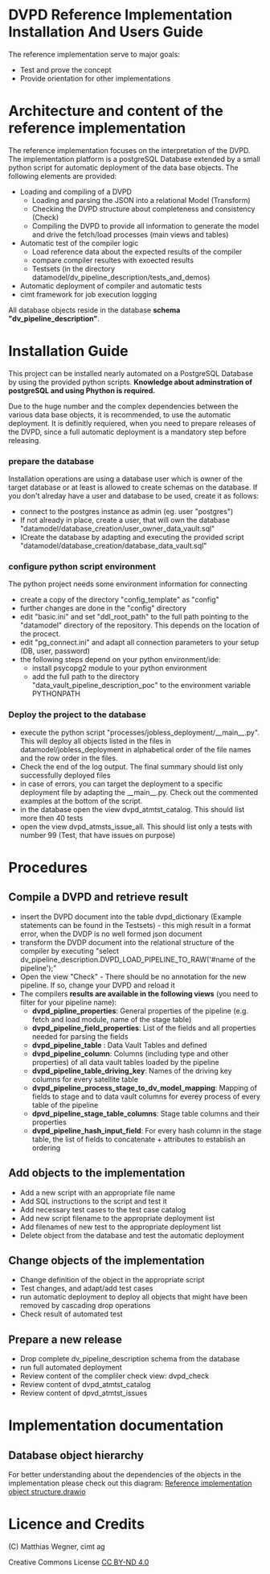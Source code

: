DVPD Reference Implementation Installation And Users Guide
=======================================================

The reference implementation serve to major goals:

- Test and prove the concept
- Provide orientation for other implementations

# Architecture and content of the reference implementation

The reference implementation focuses on the interpretation of the DVPD. The implementation platform is a postgreSQL Database extended by a small python script for automatic deployment of the data base objects.
The following elements are provided:

- Loading and compiling of a DVPD
    - Loading and parsing the JSON into a relational Model (Transform)
	- Checking the DVPD structure about completeness and consistency (Check)
	- Compiling the DVPD to provide all information to generate the model and drive the fetch/load processes (main views and tables)
- Automatic test of the compiler logic
    - Load reference data about the expected results of the compiler
	- compare compiler resultes with exoected results
	- Testsets (in the directory datamodel/dv_pipeline_description/tests_and_demos)
- Automatic deployment of compiler and automatic tests
- cimt framework for job execution logging

All database objects reside in the database **schema "dv_pipeline_description"**.

# Installation Guide

This project can be installed nearly automated on a PostgreSQL Database
by using the provided python scripts. 
**Knowledge about adminstration of postgreSQL and using Phython is required.**

Due to the huge number and the complex dependencies between the various data base objects, it is recommended, to use the automatic deployment. 
It is definitly requiered, when you need to prepare releases of the DVPD, since a full automatic deployment is a mandatory step before releasing.


### prepare the database
Installation operations are using a database user which is owner of the target database or at least is allowed to create schemas on the database. If you don't alreday have a user and database to be used, create it as follows:
* connect to the postgres instance as admin (eg. user "postgres")
* If not already in place, create a user, that will own the database "datamodel/database_creation/user_owner_data_vault.sql"
* ICreate the database by adapting and executing the provided script "datamodel/database_creation/database_data_vault.sql"
### configure python script environment
The python project needs some environment information for connecting 
* create a copy of the directory "config_template" as "config"
* further changes are done in the "config" directory
* edit "basic.ini" and set "ddl_root_path" to the full path pointing to the "datamodel" directory of the repository. This depends on the location of the procect.
* edit "pg_connect.ini" and adapt all connection parameters to your setup (DB, user, password)
* the following steps depend on your python environment/ide:
    * install psycopg2 module to your python environment
    * add the full path to the directory "data_vault_pipeline_description_poc" to the environment variable PYTHONPATH
### Deploy the project to the database
* execute the python script "processes/jobless_deployment/\_\_main__.py". This will deploy all objects listed in the files in datamodel/jobless_deployment in alphabetical order of the file names and the row order in the files.
* Check the end of the log output. The final summary should list only successfully deployed files
* in case of errors, you can target the deployment to a specific deployment file by 
adapting the \_\_main__.py. Check out the commented examples at the bottom of the script.
* in the database open the view dvpd_atmtst_catalog. This should list more then 40 tests
* open the view dvpd_atmsts_issue_all. 
This should list only a tests with number 99 (Test, that have issues on purpose)


# Procedures

## Compile a DVPD and retrieve result
* insert the DVPD document into the table dvpd_dictionary (Example statements can be found in the Testsets) - this migh result in a format error, when the DVDP  is no well formed json document
* transform the DVDP document into the relational structure of the compiler by executing "select dv_pipeline_description.DVPD_LOAD_PIPELINE_TO_RAW('#name of the pipeline');"
* Open the view "Check" - There should be no annotation for the new pipeline. If so, change your DVPD and reload it
* The compilers **results are available in the following views** (you need to filter for your pipeline name):
    * **dvpd_pipline_properties**: General properties of the pipeline (e.g. fetch and load module, name of the stage table)
    * **dvpd_pipeline_field_properties**: List of the fields and all properties needed for parsing the fields
    * **dvpd_pipeline_table** : Data Vault Tables and defined
	* **dvpd_pipeline_column**: Columns (including type and other properties) of all data vault tables loaded by the pipeline
	* **dvpd_pipeline_table_driving_key**: Names of the driving key columns for every satellite table 
	* **dvpd_pipeline_process_stage_to_dv_model_mapping**: Mapping of fields to stage and to data vault columns for everey process of every table of the pipeline
	* **dpvd_pipeline_stage_table_columns**: Stage table columns and their properties
	* **dvpd_pipeline_hash_input_field**: For every hash column in the stage table, the list of fields to concatenate + attributes to establish an ordering

## Add objects to the implementation
* Add a new script with an appropriate file name
* Add SQL instructions to the script and test it
* Add necessary test cases to the test case catalog
* Add new script filename to the appropriate deployment list
* Add filenames of new test to the appropriate deployment list
* Delete object from the database and test the automatic deployment 

## Change objects of the implementation
* Change definition of the object in the appropriate script
* Test changes, and adapt/add test cases
* run automatic deployment to deploy all objects that might have been removed by cascading drop operations
* Check result of automated test

## Prepare a new release
* Drop complete dv_pipeline_description schema from the database
* run full automated deployment
* Review content of the compliler check view: dvpd_check
* Review content of dvpd_atmtst_catalog
* Review content of dpvd_atmtst_issues

# Implementation documentation

## Database object hierarchy
For better understanding about the dependencies of the objects in the implementation please check out this diagram: [Reference implementation object structure.drawio](./images/Reference_implementation_object_structure.drawio.png)


# Licence and Credits

(C) Matthias Wegner, cimt ag

Creative Commons License [CC BY-ND 4.0](https://creativecommons.org/licenses/by-nd/4.0/)